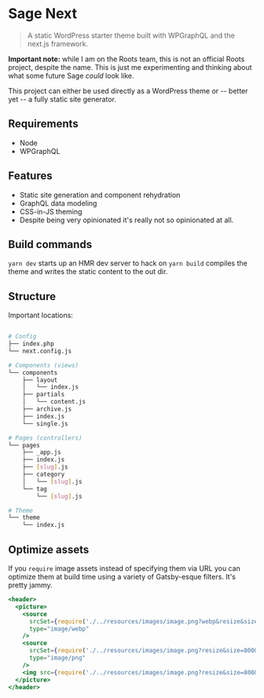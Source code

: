 # Sage Next

> A static WordPress starter theme built with WPGraphQL and the next.js framework.

**Important note:** while I am on the Roots team, this is not an official Roots project, despite the name. This is just me experimenting and thinking about what some future Sage _could_ look like.

This project can either be used directly as a WordPress theme or -- better yet -- a fully static site generator.

## Requirements

- Node
- WPGraphQL

## Features

- Static site generation and component rehydration
- GraphQL data modeling
- CSS-in-JS theming
- Despite being very opinionated it's really not so opinionated at all.

## Build commands

`yarn dev` starts up an HMR dev server to hack on
`yarn build` compiles the theme and writes the static content to the out dir.

## Structure

Important locations:

```sh

# Config
├── index.php
└── next.config.js

# Components (views)
└── components
    ├── layout
    │   └── index.js
    ├── partials
    │   └── content.js
    ├── archive.js
    ├── index.js
    └── single.js

# Pages (controllers)
└── pages
    ├── _app.js
    ├── index.js
    ├── [slug].js
    ├── category
    │   └── [slug].js
    └── tag
        └── [slug].js

# Theme
└── theme
    └── index.js

```

## Optimize assets

If you `require` image assets instead of specifying them via URL you can optimize them at build time using a variety of Gatsby-esque filters. It's pretty jammy.

```jsx
<header>
  <picture>
    <source
      srcSet={require('./../resources/images/image.png?webp&resize&size=800&trace')}
      type="image/webp"
    />
    <source
      srcSet={require('./../resources/images/image.png?resize&size=800&trace')}
      type="image/png"
    />
    <img src={require('./../resources/images/image.png?resize&size=800&trace')} />
  </picture>
</header>
```
